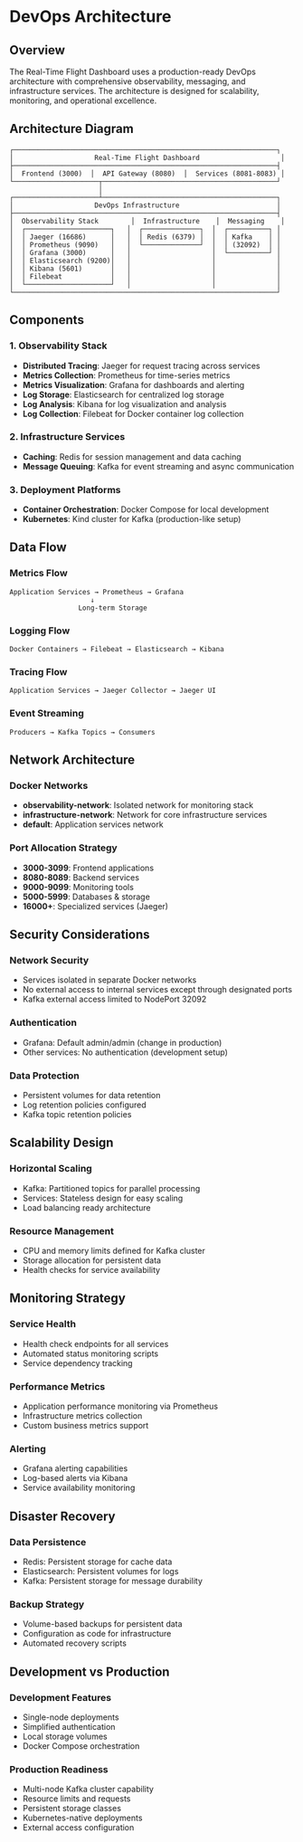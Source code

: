 # DevOps Architecture

## Overview

The Real-Time Flight Dashboard uses a production-ready DevOps architecture with comprehensive observability, messaging, and infrastructure services. The architecture is designed for scalability, monitoring, and operational excellence.

## Architecture Diagram

```
┌─────────────────────────────────────────────────────────────────┐
│                    Real-Time Flight Dashboard                    │
├─────────────────────────────────────────────────────────────────┤
│  Frontend (3000)  │  API Gateway (8080)  │  Services (8081-8083) │
└─────────────────────┬───────────────────────────────────────────┘
                      │
┌─────────────────────┴───────────────────────────────────────────┐
│                    DevOps Infrastructure                        │
├─────────────────────────────────────────────────────────────────┤
│  Observability Stack        │  Infrastructure    │  Messaging    │
│  ┌─────────────────────┐   │  ┌──────────────┐  │  ┌──────────┐ │
│  │ Jaeger (16686)      │   │  │ Redis (6379) │  │  │ Kafka    │ │
│  │ Prometheus (9090)   │   │  └──────────────┘  │  │ (32092)  │ │
│  │ Grafana (3000)      │   │                    │  └──────────┘ │
│  │ Elasticsearch (9200)│   │                    │               │
│  │ Kibana (5601)       │   │                    │               │
│  │ Filebeat            │   │                    │               │
│  └─────────────────────┘   │                    │               │
└─────────────────────────────────────────────────────────────────┘
```

## Components

### 1. Observability Stack
- **Distributed Tracing**: Jaeger for request tracing across services
- **Metrics Collection**: Prometheus for time-series metrics
- **Metrics Visualization**: Grafana for dashboards and alerting
- **Log Storage**: Elasticsearch for centralized log storage
- **Log Analysis**: Kibana for log visualization and analysis
- **Log Collection**: Filebeat for Docker container log collection

### 2. Infrastructure Services
- **Caching**: Redis for session management and data caching
- **Message Queuing**: Kafka for event streaming and async communication

### 3. Deployment Platforms
- **Container Orchestration**: Docker Compose for local development
- **Kubernetes**: Kind cluster for Kafka (production-like setup)

## Data Flow

### Metrics Flow
```
Application Services → Prometheus → Grafana
                    ↓
                 Long-term Storage
```

### Logging Flow
```
Docker Containers → Filebeat → Elasticsearch → Kibana
```

### Tracing Flow
```
Application Services → Jaeger Collector → Jaeger UI
```

### Event Streaming
```
Producers → Kafka Topics → Consumers
```

## Network Architecture

### Docker Networks
- **observability-network**: Isolated network for monitoring stack
- **infrastructure-network**: Network for core infrastructure services
- **default**: Application services network

### Port Allocation Strategy
- **3000-3099**: Frontend applications
- **8080-8089**: Backend services  
- **9000-9099**: Monitoring tools
- **5000-5999**: Databases & storage
- **16000+**: Specialized services (Jaeger)

## Security Considerations

### Network Security
- Services isolated in separate Docker networks
- No external access to internal services except through designated ports
- Kafka external access limited to NodePort 32092

### Authentication
- Grafana: Default admin/admin (change in production)
- Other services: No authentication (development setup)

### Data Protection
- Persistent volumes for data retention
- Log retention policies configured
- Kafka topic retention policies

## Scalability Design

### Horizontal Scaling
- Kafka: Partitioned topics for parallel processing
- Services: Stateless design for easy scaling
- Load balancing ready architecture

### Resource Management
- CPU and memory limits defined for Kafka cluster
- Storage allocation for persistent data
- Health checks for service availability

## Monitoring Strategy

### Service Health
- Health check endpoints for all services
- Automated status monitoring scripts
- Service dependency tracking

### Performance Metrics
- Application performance monitoring via Prometheus
- Infrastructure metrics collection
- Custom business metrics support

### Alerting
- Grafana alerting capabilities
- Log-based alerts via Kibana
- Service availability monitoring

## Disaster Recovery

### Data Persistence
- Redis: Persistent storage for cache data
- Elasticsearch: Persistent volumes for logs
- Kafka: Persistent storage for message durability

### Backup Strategy
- Volume-based backups for persistent data
- Configuration as code for infrastructure
- Automated recovery scripts

## Development vs Production

### Development Features
- Single-node deployments
- Simplified authentication
- Local storage volumes
- Docker Compose orchestration

### Production Readiness
- Multi-node Kafka cluster capability
- Resource limits and requests
- Persistent storage classes
- Kubernetes-native deployments
- External access configuration